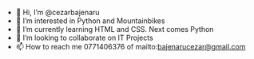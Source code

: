 - 👋 Hi, I’m @cezarbajenaru
- 👀 I’m interested in Python and Mountainbikes
- 🌱 I’m currently learning HTML and CSS. Next comes Python
- 💞️ I’m looking to collaborate on IT Projects
- 📫 How to reach me 0771406376 of mailto:bajenarucezar@gmail.com

<!---
cezarbajenaru/cezarbajenaru is a ✨ special ✨ repository because its `README.md` (this file) appears on your GitHub profile.
You can click the Preview link to take a look at your changes.
--->

